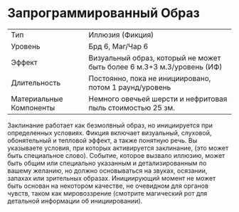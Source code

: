 
# Запрограммированный Образ

| | |
|---|---|
|Тип|Иллюзия (Фикция)|
|Уровень| Брд 6, Маг/Чар 6|
|Эффект| Визуальный образ, который не может быть более 6 м.3+3 м.3/уровень (ИФ)|
|Длительность| Постоянно, пока не инициировано, потом 1 раунд/уровень|
|Материальные Компоненты| Немного овечьей шерсти и нефритовая пыль стоимостью 25 зм.|

Заклинание работает как безмолвный образ, но инициируется при определенных условиях. Фикция включает визуальный, слуховой, обонятельный и тепловой эффект, а также понятную речь. Вы указываете условия, при которых активируется заклинание, (это может быть специальное слово). Событие, которое вызвало иллюзию, может быть общим или специально указанным и детализированным по вашему желанию, но должно основываться на звуках, осязании, запахах или зрительных образах. Инициирующий момент не может быть основан на некотором качестве, не очевидном для органов чувств, таком как мировоззрение (смотрите магический рот для детальной информации об инициировании).
